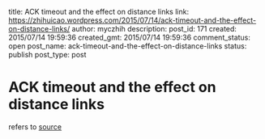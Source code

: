 title: ACK timeout and the effect on distance links
link: https://zhihuicao.wordpress.com/2015/07/14/ack-timeout-and-the-effect-on-distance-links/
author: myczhih
description: 
post_id: 171
created: 2015/07/14 19:59:36
created_gmt: 2015/07/14 19:59:36
comment_status: open
post_name: ack-timeout-and-the-effect-on-distance-links
status: publish
post_type: post

# ACK timeout and the effect on distance links

refers to [source](http://www.air-stream.org/technical/ack-timeouts-and-effects-distance-links)
